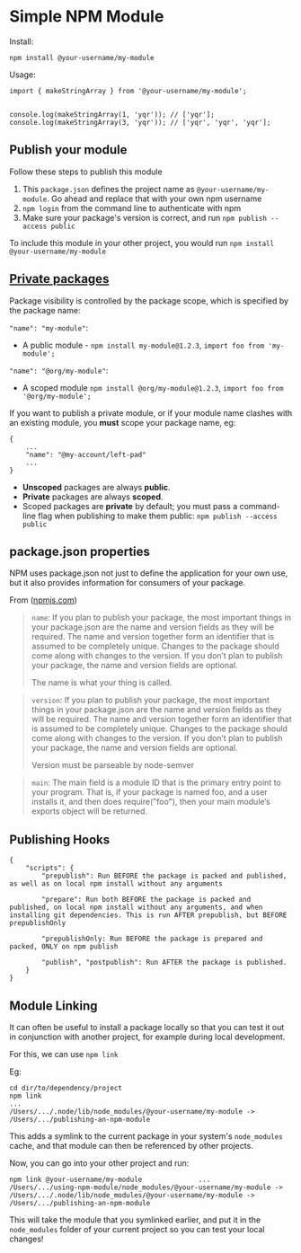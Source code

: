 # Simple NPM Module

Install:
```
npm install @your-username/my-module
```

Usage:
```
import { makeStringArray } from '@your-username/my-module';


console.log(makeStringArray(1, 'yqr')); // ['yqr'];
console.log(makeStringArray(3, 'yqr')); // ['yqr', 'yqr', 'yqr'];
```


## Publish your module

Follow these steps to publish this module
1. This `package.json` defines the project name as `@your-username/my-module`. Go ahead and replace that with your own npm username
2. `npm login` from the command line to authenticate with npm
3. Make sure your package's version is correct, and run `npm publish --access public`

To include this module in your other project, you would run
`npm install @your-username/my-module`

## [Private packages](https://docs.npmjs.com/creating-and-publishing-private-packages)

Package visibility is controlled by the package scope, which is specified by the package name:

`"name": "my-module"`:
- A public module - `npm install my-module@1.2.3`, `import foo from 'my-module';`  
  
`"name": "@org/my-module"`:
- A scoped module `npm install @org/my-module@1.2.3`, `import foo from '@org/my-module';`

If you want to publish a private module, or if your module name clashes with an existing module, you **must** scope your package name, eg:
```
{
    ...
    "name": "@my-account/left-pad"
    ...
}
```

- **Unscoped** packages are always **public**.
- **Private** packages are always **scoped**.
- Scoped packages are **private** by default; you must pass a command-line flag when publishing to make them public: `npm publish --access public`


## package.json properties

NPM uses package.json not just to define the application for your own use, but it also provides information for consumers of your package.

From ([npmjs.com](https://docs.npmjs.com/files/package.json))

> `name`: If you plan to publish your package, the most important things in your package.json are the name and version fields as they will be required. The name and version together form an identifier that is assumed to be completely unique. Changes to the package should come along with changes to the version. If you don’t plan to publish your package, the name and version fields are optional.
> 
> The name is what your thing is called.

> `version`: If you plan to publish your package, the most important things in your package.json are the name and version fields as they will be required. The name and version together form an identifier that is assumed to be completely unique. Changes to the package should come along with changes to the version. If you don’t plan to publish your package, the name and version fields are optional.
>
> Version must be parseable by node-semver

> `main`: The main field is a module ID that is the primary entry point to your program. That is, if your package is named foo, and a user installs it, and then does require("foo"), then your main module’s exports object will be returned.


## Publishing Hooks

```
{
    "scripts": {
        "prepublish": Run BEFORE the package is packed and published, as well as on local npm install without any arguments

        "prepare": Run both BEFORE the package is packed and published, on local npm install without any arguments, and when installing git dependencies. This is run AFTER prepublish, but BEFORE prepublishOnly

        "prepublishOnly: Run BEFORE the package is prepared and packed, ONLY on npm publish

        "publish", "postpublish": Run AFTER the package is published.
    }
}
```

## Module Linking

It can often be useful to install a package locally so that you can test it out in conjunction with another project, for example during local development.

For this, we can use `npm link`  

Eg:
```
cd dir/to/dependency/project
npm link
...
/Users/.../.node/lib/node_modules/@your-username/my-module -> /Users/.../publishing-an-npm-module
```
This adds a symlink to the current package in your system's `node_modules` cache, and that module can then be referenced by other projects.

Now, you can go into your other project and run:
```
npm link @your-username/my-module              ...
/Users/.../using-npm-module/node_modules/@your-username/my-module -> /Users/.../.node/lib/node_modules/@your-username/my-module -> /Users/.../publishing-an-npm-module
```

This will take the module that you symlinked earlier, and put it in the `node_modules` folder of your current project so you can test your local changes!